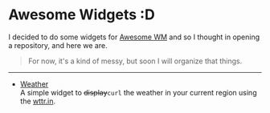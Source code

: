 # Awesome Widgets :D
I decided to do some widgets for [Awesome WM](https://awesomewm.org) and so I thought in opening a repository, and here we are.

> For now, it's a kind of messy, but soon I will organize that things.

---

- [Weather](./weather/)<br>
    A simple widget to ~~display~~`curl` the weather in your current region using the [wttr.in](https://github.com/chubin/wttr.in).<br> 
<!--
    # License
    No has, it's open-source, (literally), make good use... or badly, you decide.
-->
